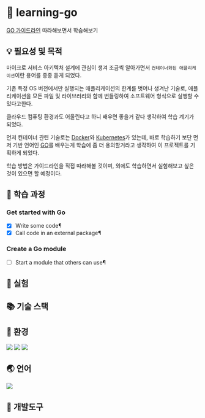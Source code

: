 # 🎉 learning-go

[GO 가이드라인](https://go.dev/learn/#tutorials) 따라해보면서 학습해보기

## 💡 필요성 및 목적

마이크로 서비스 아키텍처 설계에 관심이 생겨 조금씩 알아가면서 `컨테이너화된 애플리케이션`이란 용어를 종종 듣게 되었다.

기존 특정 OS 버전에서만 실행되는 애플리케이션의 한계를 벗어나 생겨난 기술로, 애플리케이션을 모든 파일 및 라이브러리와 함께 번들링하여 소프트웨어 형식으로 실행할 수 있다고한다.

클라우드 컴퓨팅 환경과도 어울린다고 하니 배우면 좋을거 같다 생각하여 학습 계기가 되었다.

먼저 컨테이너 관련 기술로는 [Docker](https://www.docker.com/)와 [Kubernetes](https://kubernetes.io/ko/)가 있는데,
바로 학습하기 보단 먼저 기반 언어인 [GO](https://go.dev/)를 배우는게 학습에 좀 더 용의할거라고 생각하여 이 프로젝트를 기획하게 되었다.

학습 방법은 가이드라인을 직접 따라해볼 것이며, 외에도 학습하면서 실험해보고 싶은 것이 있으면 할 예정이다.

## 🚀 학습 과정

### Get started with Go

- [x] Write some code¶
- [x] Call code in an external package¶

### Create a Go module

- [ ] Start a module that others can use¶

## 🧪 실험

## 📚 기술 스택

## 🔧 환경

<span>
  <img src="https://img.shields.io/badge/Visual Studio Code-007ACC?style=for-the-badge&logo=Visual Studio Code&logoColor=white">
  <img src="https://img.shields.io/badge/Git-F05032?style=for-the-badge&logo=Git&logoColor=white">
  <img src="https://img.shields.io/badge/Github-181717?style=for-the-badge&logo=Github&logoColor=white">
</span>

## 🌏 언어

<span>
  <img src="https://img.shields.io/badge/Go-00ADD8?style=for-the-badge&logo=Go&logoColor=white"/>
</span>

## 🧰 개발도구
